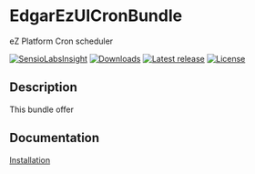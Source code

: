 # EdgarEzUICronBundle

eZ Platform Cron scheduler

[![SensioLabsInsight](https://insight.sensiolabs.com/projects/1b9063ff-aa66-4fd6-b1fc-08fbec3797a0/mini.png)](https://insight.sensiolabs.com/projects/1b9063ff-aa66-4fd6-b1fc-08fbec3797a0)
[![Downloads](https://img.shields.io/packagist/dt/edgar/ez-uicontentsbytype-bundle.svg?style=flat-square)](https://packagist.org/packages/edgar/ez-uicontentsbytype-bundle)
[![Latest release](https://img.shields.io/github/release/noodle69/EdgarEzUIContentsByTypeBundle.svg?style=flat-square)](https://github.com/noodle69/EdgarEzUIContentsByTypeBundle/releases)
[![License](https://img.shields.io/packagist/l/edgar/ez-uicontentsbytype-bundle.svg?style=flat-square)](LICENSE)

## Description

This bundle offer 

## Documentation

[Installation](docs/INSTALL.md)


